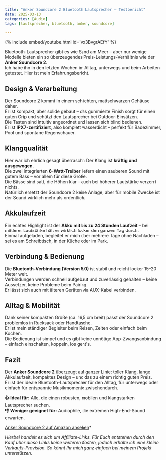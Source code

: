```yaml
---
title: "Anker Soundcore 2 Bluetooth Lautsprecher – Testbericht"
date: 2025-03-13
categories: [Audio]
tags: [lautsprecher, bluetooth, anker, soundcore]

---
```


{% include embed/youtube.html id='vo3BvgrAEfY' %}

Bluetooth-Lautsprecher gibt es wie Sand am Meer – aber nur wenige Modelle bieten ein so überzeugendes Preis-Leistungs-Verhältnis wie der **Anker Soundcore 2**.  
Ich habe ihn in den letzten Wochen im Alltag, unterwegs und beim Arbeiten getestet. Hier ist mein Erfahrungsbericht.

## Design & Verarbeitung

Der Soundcore 2 kommt in einem schlichten, mattschwarzen Gehäuse daher.  
Er ist kompakt, aber solide gebaut – das gummierte Finish sorgt für einen guten Grip und schützt den Lautsprecher bei Outdoor-Einsätzen.  
Die Tasten sind intuitiv angeordnet und lassen sich blind bedienen.  
Er ist **IPX7-zertifiziert**, also komplett wasserdicht – perfekt für Badezimmer, Pool und spontane Regenschauer.

## Klangqualität

Hier war ich ehrlich gesagt überrascht: Der Klang ist **kräftig und ausgewogen**.  
Die zwei integrierten **6-Watt-Treiber** liefern einen sauberen Sound mit gutem Bass – vor allem für diese Größe.  
Die Bässe sind satt, die Höhen klar – auch bei höherer Lautstärke verzerrt nichts.  
Natürlich ersetzt der Soundcore 2 keine Anlage, aber für mobile Zwecke ist der Sound wirklich mehr als ordentlich.

## Akkulaufzeit

Ein echtes Highlight ist der **Akku mit bis zu 24 Stunden Laufzeit** – bei mittlerer Lautstärke hält er wirklich locker den ganzen Tag durch.  
Einmal aufgeladen, begleitet er mich über mehrere Tage ohne Nachladen – sei es am Schreibtisch, in der Küche oder im Park.

## Verbindung & Bedienung

Die **Bluetooth-Verbindung (Version 5.0)** ist stabil und reicht locker 15–20 Meter weit.  
Verbindungen werden schnell aufgebaut und zuverlässig gehalten – keine Aussetzer, keine Probleme beim Pairing.  
Er lässt sich auch mit älteren Geräten via AUX-Kabel verbinden.

## Alltag & Mobilität

Dank seiner kompakten Größe (ca. 16,5 cm breit) passt der Soundcore 2 problemlos in Rucksack oder Handtasche.  
Er ist mein ständiger Begleiter beim Reisen, Zelten oder einfach beim Kochen.  
Die Bedienung ist simpel und es gibt keine unnötige App-Zwangsanbindung – einfach einschalten, koppeln, los geht's.

## Fazit

Der **Anker Soundcore 2** überzeugt auf ganzer Linie: toller Klang, lange Akkulaufzeit, kompaktes Design – und das zu einem richtig guten Preis.  
Er ist der ideale Bluetooth-Lautsprecher für den Alltag, für unterwegs oder einfach für entspannte Musikmomente zwischendurch.

**👍 Ideal für:** Alle, die einen robusten, mobilen und klangstarken Lautsprecher suchen.  
**👎 Weniger geeignet für:** Audiophile, die extremen High-End-Sound erwarten.

[Anker Soundcore 2 auf Amazon ansehen](https://amzn.to/44frERf)*

*Hierbei handelt es sich um Affiliate-Links. Für Euch entstehen durch den Kauf über diese Links keine weiteren Kosten, jedoch erhalte ich eine kleine Verkaufs-Provision. So könnt Ihr mich ganz einfach bei meinem Projekt unterstützen.*
